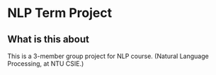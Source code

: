NLP Term Project
================

What is this about
------------------

This is a 3-member group project for NLP course.
(Natural Language Processing, at NTU CSIE.)


